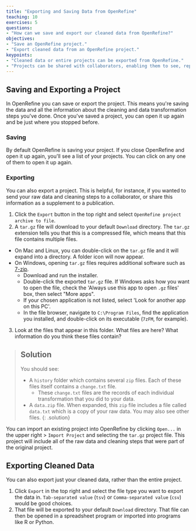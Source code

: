 ```yaml
---
title: "Exporting and Saving Data from OpenRefine"
teaching: 10
exercises: 5
questions:
- "How can we save and export our cleaned data from OpenRefine?"
objectives:
- "Save an OpenRefine project."
- "Export cleaned data from an OpenRefine project."
keypoints:
- "Cleaned data or entire projects can be exported from OpenRefine."
- "Projects can be shared with collaborators, enabling them to see, reproduce and check all data cleaning steps you performed."
---
```


## Saving and Exporting a Project

In OpenRefine you can save or export the project. This means you're saving the data and all the
information about the cleaning and data transformation steps you've done. Once you've saved a project, you can open it up again and be just where you stopped before.

### Saving

By default OpenRefine is saving your project. If you close OpenRefine and open it up again,
you'll see a list of your projects. You can click on any one of them to open it up again.

### Exporting

You can also export a project. This is helpful, for instance, if you wanted to send your raw data and cleaning steps to a collaborator, or share this information as a supplement to a publication.

1. Click the `Export` button in the top right and select `OpenRefine project archive to file`.
2. A `tar.gz` file will download to your default `Download` directory. The `tar.gz` extension tells you that this is a compressed file, which means that this file contains multiple files.
  - On Mac and Linux, you can double-click on the `tar.gz` file and it will expand into a directory. A folder icon will now appear.
  - On Windows, opening `tar.gz` files requires additional software such as [7-zip](http://www.7-zip.org/).
     - Download and run the installer.
     - Double-click the exported `tar.gz` file. If Windows asks how you want to open the file, check the 'Always use this app to open `.gz` files' box, then select "More apps".
     - If your chosen application is not listed, select 'Look for another app on this PC'.
     - In the file browser, navigate to `C:\Program Files`, find the application you installed, and double-click on its executable
    (`7zFM`, for example).
3. Look at the files that appear in this folder. What files are here? What information do you think these files contain?

> ## Solution
> You should see:
> - A `history` folder which contains several `zip` files. Each of these files itself contains a `change.txt` file.
>   - These `change.txt` files are the records of each individual transformation that you did to your data.
> - A `data.zip` file. When expanded, this `zip` file includes a file called `data.txt` which is a copy of your raw data.
> You may also see other files.
{: .solution}

You can import an existing project into OpenRefine by clicking `Open...` in the upper right > `Import Project` and selecting the `tar.gz`
project file. This project will include all of the raw data and cleaning steps that were part of the original project.

## Exporting Cleaned Data

You can also export just your cleaned data, rather than the entire project.

1. Click `Export` in the top right and select the file type you want to export the data in. `Tab-separated value` (`tsv`) or `Comma-separated value` (`csv`) would be good choices.
2. That file will be exported to your default `Download` directory. That file can then be opened in a spreadsheet program or imported into programs like R or Python.
